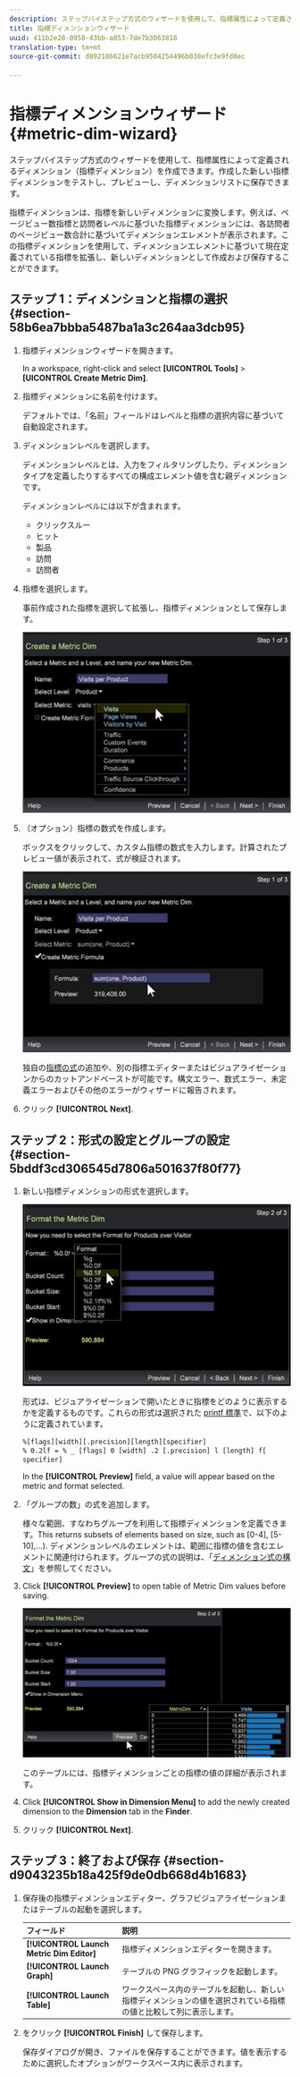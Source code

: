 ```yaml
---
description: ステップバイステップ方式のウィザードを使用して、指標属性によって定義されるディメンション（指標ディメンション）を作成できます。作成した新しい指標ディメンションをテストし、プレビューし、ディメンションリストに保存できます。
title: 指標ディメンションウィザード
uuid: 411b2e28-0958-43bb-a853-7de7b3063818
translation-type: tm+mt
source-git-commit: d892186621e7acb9504254496b038efc3e9fd8ec

---
```



# 指標ディメンションウィザード{#metric-dim-wizard}

ステップバイステップ方式のウィザードを使用して、指標属性によって定義されるディメンション（指標ディメンション）を作成できます。作成した新しい指標ディメンションをテストし、プレビューし、ディメンションリストに保存できます。

指標ディメンションは、指標を新しいディメンションに変換します。例えば、ページビュー数指標と訪問者レベルに基づいた指標ディメンションには、各訪問者のページビュー数合計に基づいてディメンションエレメントが表示されます。この指標ディメンションを使用して、ディメンションエレメントに基づいて現在定義されている指標を拡張し、新しいディメンションとして作成および保存することができます。

## ステップ 1：ディメンションと指標の選択 {#section-58b6ea7bbba5487ba1a3c264aa3dcb95}

1. 指標ディメンションウィザードを開きます。

   In a workspace, right-click and select **[UICONTROL Tools]** > **[UICONTROL Create Metric Dim]**.

1. 指標ディメンションに名前を付けます。

   デフォルトでは、「名前」フィールドはレベルと指標の選択内容に基づいて自動設定されます。

1. ディメンションレベルを選択します。

   ディメンションレベルとは、入力をフィルタリングしたり、ディメンションタイプを定義したりするすべての構成エレメント値を含む親ディメンションです。

   ディメンションレベルには以下が含まれます。

   * クリックスルー
   * ヒット
   * 製品        
   * 訪問
   * 訪問者

1. 指標を選択します。

   事前作成された指標を選択して拡張し、指標ディメンションとして保存します。

   ![](assets/6_4_workstation_metricdim_metric.png)

1. （オプション）指標の数式を作成します。

   ボックスをクリックして、カスタム指標の数式を入力します。計算されたプレビュー値が表示されて、式が検証されます。

   ![](assets/6_4_workstation_metricdim_create_metric.png)

   独自の[指標の式](https://docs.adobe.com/content/help/en/data-workbench/using/client/qry-lang-syntx/c-syntx-mtrc-exp.html)の追加や、別の指標エディターまたはビジュアライゼーションからのカットアンドペーストが可能です。構文エラー、数式エラー、未定義エラーおよびその他のエラーがウィザードに報告されます。

1. クリック **[!UICONTROL Next]**.

## ステップ 2：形式の設定とグループの設定 {#section-5bddf3cd306545d7806a501637f80f77}

1. 新しい指標ディメンションの形式を選択します。

   ![](assets/6_4_workstation_metricdim_format_metric.png)

   形式は、ビジュアライゼーションで開いたときに指標をどのように表示するかを定義するものです。これらの形式は選択された [printf 標準](http://www.cplusplus.com/reference/cstdio/printf/)で、以下のように定義されています。

   ```
   %[flags][width][.precision][length][specifier]
   % 0.2lf = % _ [flags] 0 [width] .2 [.precision] l [length] f[ specifier]
   ```

   In the **[!UICONTROL Preview]** field, a value will appear based on the metric and format selected.

1. 「グループの数」の式を追加します。

   様々な範囲、すなわちグループを利用して指標ディメンションを定義できます。This returns subsets of elements based on size, such as [0-4], [5-10],...). ディメンションレベルのエレメントは、範囲に指標の値を含むエレメントに関連付けられます。グループの式の説明は、「[ディメンション式の構文](https://docs.adobe.com/content/help/en/data-workbench/using/client/qry-lang-syntx/c-syntx-dim-exp.html)」を参照してください。

1. Click **[!UICONTROL Preview]** to open table of Metric Dim values before saving.

   ![](assets/6_4_workstation_metricdim_preview.png)

   このテーブルには、指標ディメンションごとの指標の値の詳細が表示されます。

1. Click **[!UICONTROL Show in Dimension Menu]** to add the newly created dimension to the **Dimension** tab in the **Finder**.

1. クリック **[!UICONTROL Next]**.

## ステップ 3：終了および保存 {#section-d9043235b18a425f9de0db668d4b1683}

1. 保存後の指標ディメンションエディター、グラフビジュアライゼーションまたはテーブルの起動を選択します。

   | フィールド | 説明 |
   |---|---|
   | **[!UICONTROL Launch Metric Dim Editor]** | 指標ディメンションエディターを開きます。 |
   | **[!UICONTROL Launch Graph]** | テーブルの PNG グラフィックを起動します。 |
   | **[!UICONTROL Launch Table]** | ワークスペース内のテーブルを起動し、新しい指標ディメンションの値を選択されている指標の値と比較して列に表示します。 |

1. をクリック **[!UICONTROL Finish]** して保存します。

   保存ダイアログが開き、ファイルを保存することができます。値を表示するために選択したオプションがワークスペース内に表示されます。

